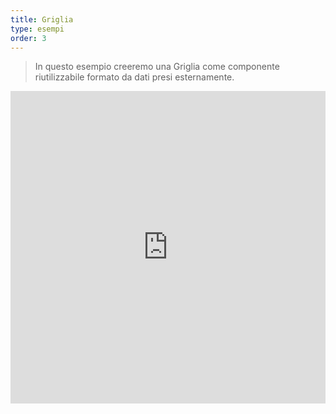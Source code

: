 ```yaml
---
title: Griglia
type: esempi
order: 3
---
```


> In questo esempio creeremo una Griglia come componente riutilizzabile formato da dati presi esternamente.

<iframe width="100%" height="500" src="https://jsfiddle.net/yyx990803/m7sgaron/embedded/result,html,js,css" allowfullscreen="allowfullscreen" frameborder="0"></iframe>
